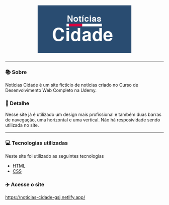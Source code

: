 <h1 align=center><img src="Img/logo1.png"></h1>
<hr>

### 📚 Sobre

Notícias Cidade é um site fictício de notícias criado no Curso de Desenvolvimento Web Completo na Udemy.

### 🎨 Detalhe

Nesse site já é utilizado um design mais profissional e também duas barras de navegação, uma horizontal e uma vertical.
Não há resposividade sendo utilizada no site.

<hr>

### 💻 Tecnologias utilizadas

Neste site foi utilizado as seguintes tecnologias

- [HTML](https://www.w3schools.com/html/)
- [CSS](https://www.w3schools.com/css/)

### :airplane: Acesse o site

https://noticias-cidade-gsj.netlify.app/
